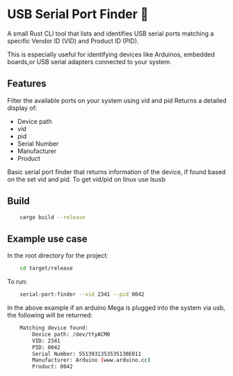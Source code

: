 # USB Serial Port Finder 🔌

A small Rust CLI tool that lists and identifies USB serial ports
matching a specific Vendor ID (VID) and Product ID (PID).

This is especially useful for identifying devices like Arduinos,
embedded boards,or USB serial adapters connected to your system.

## Features

Filter the available ports on your system using vid and pid
Returns a detailed display of:

- Device path
- vid
- pid
- Serial Number
- Manufacturer
- Product

Basic serial port finder that returns information of the device,
if found based on the set vid and pid.
To get vid/pid on linux use lsusb

## Build

```bash
    cargo build --release
```

## Example use case

In the root directory for the project:

```bash
    cd target/release
```

To run:

```bash
    serial-port-finder --vid 2341 --pid 0042
```

In the above example if an arduino Mega is plugged into the system via usb,
the following will be returned:

```bash
    Matching device found:
        Device path: /dev/ttyACM0
        VID: 2341
        PID: 0042
        Serial Number: 5513931353535130E011
        Manufacturer: Arduino (www.arduino.cc)
        Product: 0042
```
